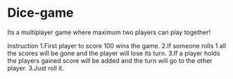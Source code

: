 # Dice-game

Its a multiplayer game where maximum two players can play together!

Instruction
1.First player to score 100 wins the game.
2.If someone rolls 1 all the scores will be gone and the player will lose its turn.
3.If a player holds the players gained score will be added and the turn will go to the other player.
3.Just roll it.
